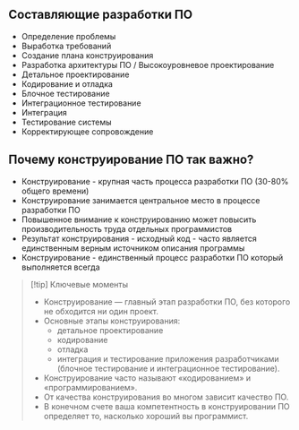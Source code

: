 ## Составляющие разработки ПО
* Определение проблемы
* Выработка требований
* Создание плана конструирования
* Разработка архитектуры ПО / Высокоуровневое проектирование
* Детальное проектирование
* Кодирование и отладка
* Блочное тестирование
* Интеграционное тестирование
* Интеграция
* Тестирование системы
* Корректирующее сопровождение

## Почему конструирование ПО так важно?

* Конструирование - крупная часть процесса разработки ПО (30-80% общего времени)
* Конструирование занимается центральное место в процессе разработки ПО
* Повышенное внимание к конструированию может повысить производительность труда отдельных программистов
* Результат конструирования - исходный код - часто является единственным верным источником описания программы
* Конструирование - единственный процесс разработки ПО который выполняется всегда

>[!tip] Ключевые моменты
>* Конструирование — главный этап разработки ПО, без которого не обходится ни один проект.
>* Основные этапы конструирования: 
>	* детальное проектирование
>	* кодирование
>	* отладка
>	* интеграция и тестирование приложения
  разработчиками (блочное тестирование и интеграционное тестирование).
>* Конструирование часто называют «кодированием» и «программированием».
>* От качества конструирования во многом зависит качество ПО.
>* В конечном счете ваша компетентность в конструировании ПО определяет то, насколько хороший вы программист.

